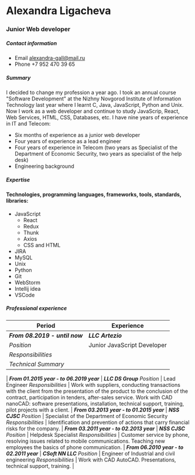 # Alexandra Ligacheva
### Junior Web developer

##### Contact information
* Email alexandra-gall@mail.ru
* Phone +7 952 470 39 65

##### Summary
I decided to change my profession a year ago. I took an annual course "Software Development" at the Nizhny Novgorod Institute of Information Technology last year where I learnt C, Java, JavaScript, Python and Unix.
Now I work as a web developer and continue to study JavaScrip, React, Web Services, HTML, CSS, Databases, etc.
I have nine years of experience in IT and Telecom:
  * Six months of experience as a junior web developer
  * Four years of experience as a lead engineer
  * Four years of experience in Telecom (two  years as Specialist of the Department of Economic Security, two years as specialist of the help desk)
* Engineering background

##### Expertise 

#### Technologies, programming languages, frameworks, tools, standards, libraries:

* JavaScript
  * React
  * Redux
  * Thunk
  * Axios
  * CSS and HTML
* JIRA
* MySQL
* Unix
* Python
* Git
* WebStorm
* Intellij idea
* VSCode

##### Professional experience

Period | Experience
-------|------------
***From 08.2019 - until now*** | ***LLC Artezio***
_Position_ | Junior JavaScript Developer
_Responsibilities_ |
_Technical Summary_ |
 |
***From 01.2015 year - to 06.2019 year*** | ***LLC DS Group***
_Position_ | Lead Engineer
_Responsibilities_ | Work with suppliers, conducting transactions with the client from the presentation of the product to the conclusion of the contract, participation in tenders, after-sales service. Work with CAD nanoCAD: software presentations, installation, technical support, training, pilot projects with a client.
 |
***From 03.2013 year - to 01.2015 year*** | ***NSS CJSC***
_Position_ | Specialist of the Department of Economic Security
_Responsibilities_ | Identification and prevention of actions that carry financial risks for the company.
 |
***From 03.2011 year - to 02.2013 year*** | ***NSS CJSC***
_Position_ | Helpdesk Specialist
_Responsibilities_ | Customer service by phone, resolving issues related to mobile communications. Teaching new employees the basics of phone communication.
 |
***From 06.2010 year - to 02.2011 year*** | ***CSoft NN LLC***
_Position_ | Engineer of Industrial and civil engineering 
_Responsibilities_ | Work with CAD AutoCAD. Presentations, technical support, training.
 |